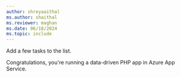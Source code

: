 ```yaml
---
author: shreyaaithal
ms.author: shaithal
ms.reviewer: maghan
ms.date: 06/18/2024
ms.topic: include
---
```


Add a few tasks to the list.

Congratulations, you're running a data-driven PHP app in Azure App Service.
